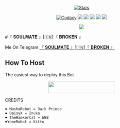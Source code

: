 <p align="center">
    <a href="https://github.com/xdipesh/MissKristina/stargazers"><img src="https://img.shields.io/github/stars/noob-kittu/YoneRobot?label=Stars&style=flat-square&logo=github&color=F10070" alt="Stars" /></a>
</p>
<p align="center">
    <a href="https://app.codacy.com/manual/xdipesh/MissKristina/dashboard"> <img src="https://img.shields.io/codacy/grade/4d58f2a402b54aed8a7d95f7add45a81?color=brightgreen&logo=codacy&logoColor=green&style=for-the-badge" alt="Codacy" /></a>
    <a href="https://github.com/xdipesh/MissKristina"> <img src="https://img.shields.io/github/repo-size/xdipesh/MissKristina?color=orange&logo=github&logoColor=green&style=for-the-badge" /></a>
    <a href="https://github.com/xdipesh/MissKristina/commits/prince"> <img src="https://img.shields.io/github/last-commit/xdipesh/MissKristina?color=blue&logo=github&logoColor=green&style=for-the-badge" /></a>
    <a href="https://github.com/xdipesh/MissKristina/issues"> <img src="https://img.shields.io/github/issues/xdipesh/MissKristina?color=blueviolet&logo=github&logoColor=green&style=for-the-badge" /></a>
    <a href="https://github.com/xdipesh/MissKristina/network/members"> <img src="https://img.shields.io/github/forks/xdipesh/MissKristina?color=red&logo=github&logoColor=green&style=for-the-badge" /></a>  
    <a href="https://pypi.org/project/Telethon/"> <img src="https://img.shields.io/pypi/v/telethon?color=yellow&label=telethon&logo=python&logoColor=green&style=for-the-badge" /></a>
</p>

<p align="center">
  <img src="https://telegra.ph/file/66aa807d148a9bdadf260.jpg">
</p>

#『 𝐒𝐎𝐔𝐋𝐌𝐀𝐓𝐄 』[🇮🇳]『 𝐁𝐑𝐎𝐊𝐄𝐍 』

Me On Telegram [『 𝐒𝐎𝐔𝐋𝐌𝐀𝐓𝐄 』[🇮🇳]『 𝐁𝐑𝐎𝐊𝐄𝐍 』](https://t.me/soulmate_opbot)

## How To Host
The easiest way to deploy this Bot
<p align="center"><a href="https://heroku.com/deploy?template=https://github.com/Soulmate-music/MissKristina"> <img src="https://img.shields.io/badge/Deploy%20To%20Heroku-black?style=for-the-badge&logo=heroku" width="220" height="38.45"/></a></p>
 
CREDITS
```
❤️ MashaRobot = Dark Prince 
❤️ DaisyX = Inuka
❤️ TheHamkerCat = WBB
❤️YoneRobot = Kittu





```
